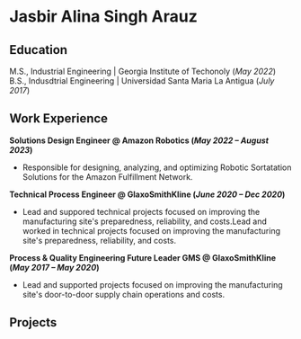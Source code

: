 # Jasbir Alina Singh Arauz

## Education
M.S., Industrial Engineering | Georgia Institute of Techonoly (_May 2022_)
B.S., Indusdtrial Engineering | Universidad Santa Maria La Antigua (_July 2017_)

## Work Experience
**Solutions Design Engineer @ Amazon Robotics (_May 2022 – August 2023_)**
- Responsible for designing, analyzing, and optimizing Robotic Sortatation Solutions for the Amazon Fulfillment Network. 

**Technical Process Engineer @ GlaxoSmithKline (_June 2020 – Dec 2020_)**
- Lead and suppored technical projects focused on improving the manufacturing site's preparedness, reliability, and costs.Lead and worked in technical projects focused on improving the manufacturing site's preparedness, reliability, and costs.

**Process & Quality Engineering Future Leader GMS @ GlaxoSmithKline (_May 2017 – May 2020_)**
- Lead and supported projects focused on improving the manufacturing site's door-to-door supply chain operations and costs.

## Projects
